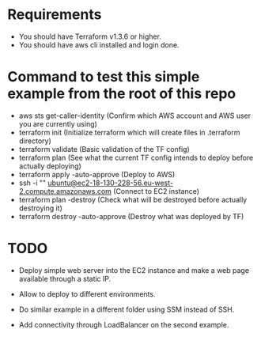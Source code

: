 # Requirements

- You should have Terraform v1.3.6 or higher.
- You should have aws cli installed and login done.

# Command to test this simple example from the root of this repo

- aws sts get-caller-identity (Confirm which AWS account and AWS user you are currently using)
- terraform init (Initialize terraform which will create files in .terraform directory)
- terraform validate (Basic validation of the TF config)
- terraform plan (See what the current TF config intends to deploy before actually deploying)
- terraform apply -auto-approve (Deploy to AWS)
- ssh -i "<you-pem-file-path>" ubuntu@ec2-18-130-228-56.eu-west-2.compute.amazonaws.com (Connect to EC2 instance)
- terraform plan -destroy (Check what will be destroyed before actually destroying it)
- terraform destroy -auto-approve (Destroy what was deployed by TF)




# TODO

- Deploy simple web server into the EC2 instance and make a web page available through a static IP.

- Allow to deploy to different environments.

- Do similar example in a different folder using SSM instead of SSH.

- Add connectivity through LoadBalancer on the second example.

